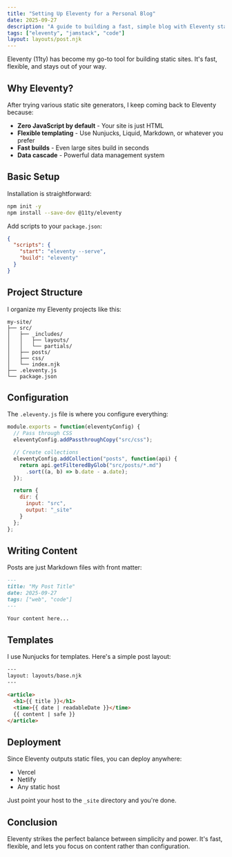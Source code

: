 ```yaml
---
title: "Setting Up Eleventy for a Personal Blog"
date: 2025-09-27
description: "A guide to building a fast, simple blog with Eleventy static site generator."
tags: ["eleventy", "jamstack", "code"]
layout: layouts/post.njk
---
```


Eleventy (11ty) has become my go-to tool for building static sites. It's fast, flexible, and stays out of your way.

## Why Eleventy?

After trying various static site generators, I keep coming back to Eleventy because:

- **Zero JavaScript by default** - Your site is just HTML
- **Flexible templating** - Use Nunjucks, Liquid, Markdown, or whatever you prefer
- **Fast builds** - Even large sites build in seconds
- **Data cascade** - Powerful data management system

## Basic Setup

Installation is straightforward:

```bash
npm init -y
npm install --save-dev @11ty/eleventy
```

Add scripts to your `package.json`:

```json
{
  "scripts": {
    "start": "eleventy --serve",
    "build": "eleventy"
  }
}
```

## Project Structure

I organize my Eleventy projects like this:

```
my-site/
├── src/
│   ├── _includes/
│   │   ├── layouts/
│   │   └── partials/
│   ├── posts/
│   ├── css/
│   └── index.njk
├── .eleventy.js
└── package.json
```

## Configuration

The `.eleventy.js` file is where you configure everything:

```javascript
module.exports = function(eleventyConfig) {
  // Pass through CSS
  eleventyConfig.addPassthroughCopy("src/css");

  // Create collections
  eleventyConfig.addCollection("posts", function(api) {
    return api.getFilteredByGlob("src/posts/*.md")
      .sort((a, b) => b.date - a.date);
  });

  return {
    dir: {
      input: "src",
      output: "_site"
    }
  };
};
```

## Writing Content

Posts are just Markdown files with front matter:

```markdown
---
title: "My Post Title"
date: 2025-09-27
tags: ["web", "code"]
---

Your content here...
```

## Templates

I use Nunjucks for templates. Here's a simple post layout:

```html
---
layout: layouts/base.njk
---

<article>
  <h1>{{ title }}</h1>
  <time>{{ date | readableDate }}</time>
  {{ content | safe }}
</article>
```

## Deployment

Since Eleventy outputs static files, you can deploy anywhere:

- Vercel
- Netlify
- Any static host

Just point your host to the `_site` directory and you're done.

## Conclusion

Eleventy strikes the perfect balance between simplicity and power. It's fast, flexible, and lets you focus on content rather than configuration.